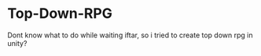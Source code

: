 # Top-Down-RPG
Dont know what to do while waiting iftar, so i tried to create top down rpg in unity?
